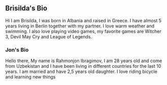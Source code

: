 ## Brisilda′s Bio

Hi I am Brisilda, I was born in Albania and raised in Greece. I have almost
5 years living in Berlin together with my partner.
I love warm weather and swimming.
I also love playing video games, my favorite games are Witcher 3, Devil May Cry
and League of Legends.

### Jon's Bio


Hello there, My name is Rahmonjon Ibragimov,
 I am 28 years old and come from Uzbekistan
 and I have been living in different countries for the last 10 years.
 I am married and have 2,5 years old daughter.
 I love riding bicycle and learning new things
